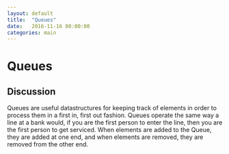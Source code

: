 ```yaml
---
layout: default
title:  "Queues"
date:   2016-11-16 00:00:00
categories: main
---
```

# Queues

## Discussion
Queues are useful datastructures for keeping track of elements in order to process them
in a first in, first out fashion. Queues operate the same way a line at a bank would, if you
are the first person to enter the line, then you are the first person to get serviced. When elements
are added to the Queue, they are added at one end, and when elements are removed, they are removed
from the other end.
